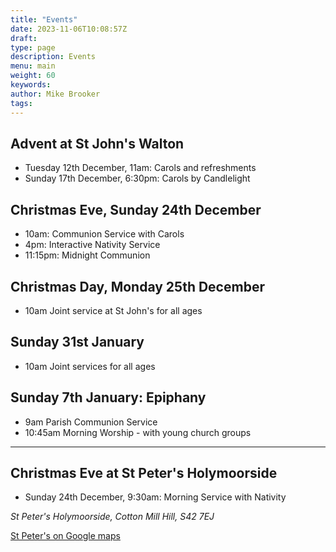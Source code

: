 ```yaml
---
title: "Events"
date: 2023-11-06T10:08:57Z
draft: 
type: page
description: Events
menu: main
weight: 60
keywords:
author: Mike Brooker 
tags: 
---
```


## Advent at St John's Walton

- Tuesday 12th December, 11am: Carols and refreshments
- Sunday 17th December, 6:30pm: Carols by Candlelight

## Christmas Eve, Sunday 24th December
- 10am: Communion Service with Carols
- 4pm: Interactive Nativity Service
- 11:15pm: Midnight Communion

## Christmas Day, Monday 25th December
- 10am Joint service at St John's for all ages

## Sunday 31st January
- 10am Joint services for all ages

## Sunday 7th January: Epiphany
- 9am Parish Communion Service
- 10:45am Morning Worship - with young church groups

---

## Christmas Eve at St Peter's Holymoorside
- Sunday 24th December, 9:30am: Morning Service with Nativity

*St Peter's Holymoorside, Cotton Mill Hill, S42 7EJ*

[St Peter's on Google maps](https://maps.app.goo.gl/YZb7mDW9dQUjXVfJ7)


